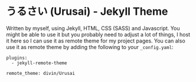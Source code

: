 # うるさい (Urusai) - Jekyll Theme

Written by myself, using Jekyll, HTML, CSS (SASS) and Javascript. You might be able to use it but you probably need to adjust a lot of things, I host it here so I can use it as remote theme for my project pages. You can also use it as remote theme by adding the following to your `_config.yaml`:

```
plugins:
  - jekyll-remote-theme
 
remote_theme: divin/Urusai
```

